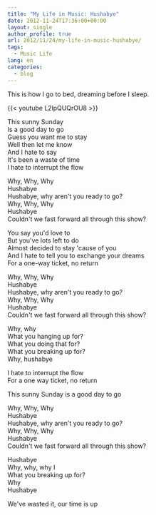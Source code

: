 ```yaml
---
title: "My Life in Music: Hushabye"
date: 2012-11-24T17:36:00+00:00
layout: single
author_profile: true
url: 2012/11/24/my-life-in-music-hushabye/
tags:
  - Music Life
lang: en
categories: 
  - blog
---
```

This is how I go to bed, dreaming before I sleep.

{{< youtube L2lpQUQrOU8 >}}

This sunny Sunday\
Is a good day to go\
Guess you want me to stay\
Well then let me know\
And I hate to say\
It's been a waste of time\
I hate to interrupt the flow

Why, Why, Why\
Hushabye\
Hushabye, why aren't you ready to go?\
Why, Why, Why\
Hushabye\
Couldn't we fast forward all through this show?

You say you'd love to\
But you've lots left to do\
Almost decided to stay 'cause of you\
And I hate to tell you to exchange your dreams\
For a one-way ticket, no return

Why, Why, Why\
Hushabye\
Hushabye, why aren't you ready to go?\
Why, Why, Why\
Hushabye\
Couldn't we fast forward all through this show?

Why, why\
What you hanging up for?\
What you doing that for?\
What you breaking up for?\
Why, hushabye

I hate to interrupt the flow\
For a one way ticket, no return

This sunny Sunday is a good day to go

Why, Why, Why\
Hushabye\
Hushabye, why aren't you ready to go?\
Why, Why, Why\
Hushabye\
Couldn't we fast forward all through this show?

Hushabye\
Why, why, why I\
What you breaking up for?\
Why\
Hushabye

We've wasted it, our time is up
